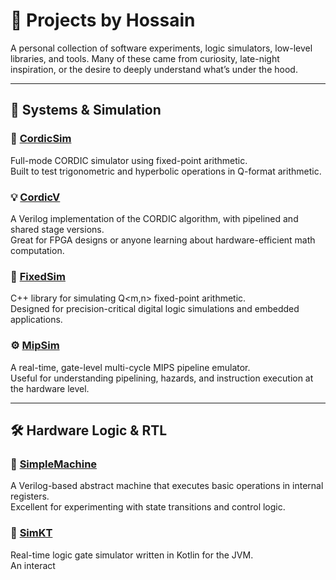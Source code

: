 # 🧠 Projects by Hossain

A personal collection of software experiments, logic simulators, low-level libraries, and tools. Many of these came from curiosity, late-night inspiration, or the desire to deeply understand what’s under the hood.

---

## 🧩 Systems & Simulation

### 🔢 [CordicSim](#)
Full-mode CORDIC simulator using fixed-point arithmetic.  
Built to test trigonometric and hyperbolic operations in Q-format arithmetic.

### 💡 [CordicV](#)
A Verilog implementation of the CORDIC algorithm, with pipelined and shared stage versions.  
Great for FPGA designs or anyone learning about hardware-efficient math computation.

### 🧮 [FixedSim](#)
C++ library for simulating Q<m,n> fixed-point arithmetic.  
Designed for precision-critical digital logic simulations and embedded applications.

### ⚙️ [MipSim](#)
A real-time, gate-level multi-cycle MIPS pipeline emulator.  
Useful for understanding pipelining, hazards, and instruction execution at the hardware level.

---

## 🛠 Hardware Logic & RTL

### 🧾 [SimpleMachine](#)
A Verilog-based abstract machine that executes basic operations in internal registers.  
Excellent for experimenting with state transitions and control logic.

### 🧰 [SimKT](#)
Real-time logic gate simulator written in Kotlin for the JVM.  
An interact
